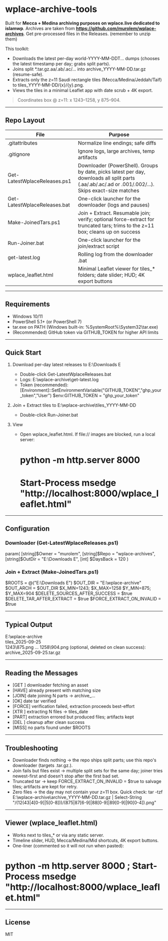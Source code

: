 # wplace-archive-tools

Built for **Mecca + Medina archiving purposes on wplace.live dedicated to islamwp**.
Archives are taken from **https://github.com/murolem/wplace-archives**.
Get pre-processed files in the Releases. (remember to unzip them)

This toolkit:
- Downloads the latest per-day world-YYYY-MM-DDT... dumps (chooses the latest timestamp per day; grabs split parts).
- Joins split *.tar.gz.aa/.ab/.ac/... into archive_YYYY-MM-DD.tar.gz (resume-safe).
- Extracts only the z=11 Saudi rectangle tiles (Mecca/Medina/Jeddah/Taif) to tiles_YYYY-MM-DD/{x}/{y}.png.
- Views the tiles in a minimal Leaflet app with date scrub + 4K export.

> Coordinates box @ z=11: x 1243–1258, y 875–904.

---
## Repo Layout
| File | Purpose |
|---|---|
| .gitattributes | Normalize line endings; safe diffs |
| .gitignore | Ignore logs, large archives, temp artifacts |
| Get-LatestWplaceReleases.ps1 | Downloader (PowerShell). Groups by date, picks latest per day, downloads all split parts (.aa/.ab/.ac/.ad or .001/.002/...). Skips exact-size matches |
| Get-LatestWplaceReleases.bat | One-click launcher for the downloader (logs and pauses) |
| Make-JoinedTars.ps1 | Join + Extract. Resumable join; verify; optional force-extract for truncated tars; trims to the z=11 box; cleans up on success |
| Run-Joiner.bat | One-click launcher for the join/extract script |
| get-latest.log | Rolling log from the downloader .bat |
| wplace_leaflet.html | Minimal Leaflet viewer for tiles_* folders; date slider; HUD; 4K export buttons |

---
## Requirements
- Windows 10/11
- PowerShell 5.1+ (or PowerShell 7)
- tar.exe on PATH (Windows built-in: %SystemRoot%\System32\tar.exe)
- (Recommended) GitHub token via GITHUB_TOKEN for higher API limits

---
## Quick Start
1) Download per-day latest releases to E:\Downloads E
   - Double-click Get-LatestWplaceReleases.bat
   - Logs: E:\wplace-archive\get-latest.log
   - Token (recommended):
     [Environment]::SetEnvironmentVariable("GITHUB_TOKEN","ghp_your_token","User")
     $env:GITHUB_TOKEN = "ghp_your_token"

2) Join + Extract tiles to E:\wplace-archive\tiles_YYYY-MM-DD
   - Double-click Run-Joiner.bat

3) View
   - Open wplace_leaflet.html. If file:// images are blocked, run a local server:
     # python -m http.server 8000
     # Start-Process msedge "http://localhost:8000/wplace_leaflet.html"

---
## Configuration
### Downloader (Get-LatestWplaceReleases.ps1)
param(
  [string]$Owner   = "murolem",
  [string]$Repo    = "wplace-archives",
  [string]$OutDir  = "E:\Downloads E",
  [int]   $DaysBack = 120
)

### Join + Extract (Make-JoinedTars.ps1)
$ROOTS    = @("E:\Downloads E")
$OUT_DIR  = "E:\wplace-archive"
$OUT_ARCH = $OUT_DIR
$X_MIN=1243; $X_MAX=1258
$Y_MIN=875;  $Y_MAX=904
$DELETE_SOURCES_AFTER_SUCCESS = $true
$DELETE_TAR_AFTER_EXTRACT     = $true
$FORCE_EXTRACT_ON_INVALID     = $true

---
## Typical Output
E:\wplace-archive\
  tiles_2025-09-25\
    1243\875.png
    ...
    1258\904.png
  (optional, deleted on clean success):
  archive_2025-09-25.tar.gz

---
## Reading the Messages
- [GET ] <name>   downloader fetching an asset
- [HAVE] <name>   already present with matching size
- [JOIN] date     joining N parts -> archive_...
- [OK]   date     tar verified
- [FORCE]         verification failed, extraction proceeds best-effort
- [XTR ]          extracting N files -> tiles_date
- [PART]          extraction errored but produced files; artifacts kept
- [DEL ]          cleanup after clean success
- [MISS]          no parts found under $ROOTS

---
## Troubleshooting
- Downloader finds nothing -> the repo ships split parts; use this repo's downloader (targets .tar.gz.<suffix>).
- Join fails but files exist -> multiple split sets for the same day; joiner tries newest-first and doesn't stop after the first bad set.
- Truncated tar -> keep FORCE_EXTRACT_ON_INVALID = $true to salvage tiles; artifacts are kept for retry.
- Zero files -> the day may not contain your z=11 box. Quick check:
tar -tzf E:\wplace-archive\archive_YYYY-MM-DD.tar.gz | Select-String "/(12(43|4[0-9]|5[0-8]))/(875|87[6-9]|88[0-9]|89[0-9]|90[0-4])\.png"

---
## Viewer (wplace_leaflet.html)
- Works next to tiles_* or via any static server.
- Timeline slider, HUD, Mecca/Medina/Mid shortcuts, 4K export buttons.
- One-liner (commented so it will not run when pasted):
# python -m http.server 8000 ; Start-Process msedge "http://localhost:8000/wplace_leaflet.html"

---
## License
MIT
